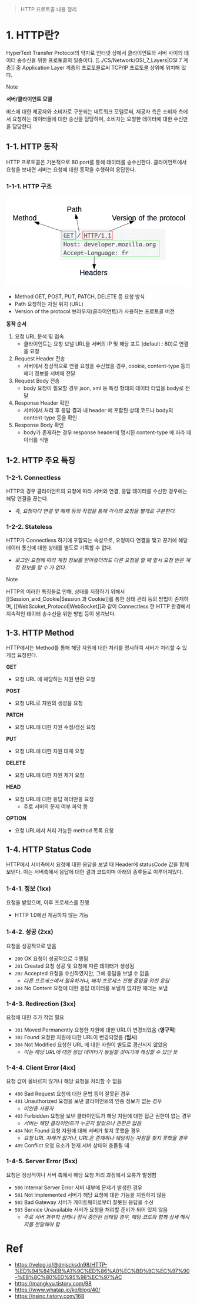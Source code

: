 > HTTP 프로토콜 내용 정리
# 1. HTTP란?
HyperText Transfer Protocol의 약자로 인터넷 상에서 클라이언트와 서버 사이의 데이터 송수신을 위한 프로토콜의 일종이다. [[../CS/Network/OSI_7_Layers|OSI 7 계층]] 중 Application Layer 계층의 프로토콜로써 TCP/IP 프로토콜 상위에 위치해 있다.

>[!NOTE]
>**서버/클라이언트 모델**
>
>비스에 대한 제공자와 소비자로 구분되는 네트워크 모델로써, 제공자 측은 소비자 측에서 요청하는 데이터들에 대한 송신을 담당하며, 소비자는 요청한 데이터에 대한 수신만을 담당한다.
## 1-1. HTTP 동작
HTTP 프로토콜은 기본적으로 80 port를 통해 데이터를 송수신한다.
클라이언트에서 요청을 보내면 서버는 요청에 대한 동작을 수행하여 응답한다.
### 1-1-1. HTTP 구조
![](images/Pasted%20image%2020231217133129.png)
- Method
	GET, POST, PUT, PATCH, DELETE 등 요청 방식
- Path
	요청하는 자원 위치 (URL)
- Version of the protocol
	브라우저(클라이언트)가 사용하는 프로토콜 버전

**동작 순서**
1. 요청 URL 분석 및 접속
	- 클라이언트는 요청 보낼 URL을 서버의 IP 및 해당 포트 (default : 80)로 연결을 요청
2. Request Header 전송
	- 서버에서 정상적으로 연결 요청을 수신했을 경우, cookie, content-type 등의 헤더 정보를 서버에 전달
1. Request Body 전송
	- body 요청이 필요할 경우 json, xml 등 특정 형태의 데이터 타입을 body로 전달
2. Response Header 확인
	- 서버에서 처리 후 응답 결과 내 header 에 포함된 상태 코드나 body의 content-type 등을 확인
3. Response Body 확인
	- body가 존재하는 경우 response header에 명시된 content-type 에 따라 데이터를 식별
## 1-2. HTTP 주요 특징
### 1-2-1. Connectless
HTTP의 경우 클라이언트의 요청에 따라 서버와 연결, 응답 데이터를 수신한 경우에는 해당 연결을 끊는다. 
- *즉, 요청마다 연결 및 해제 등의 작업을 통해 각각의 요청을 별개로 구분한다.*
### 1-2-2. Stateless
HTTP가 Connectless 하기에 포함되는 속성으로, 요청마다 연결을 맺고 끊기에 해당 데이터 통신에 대한 상태를 별도로 기록할 수 없다. 
- *로그인 요청에 따라 계정 정보를 받아왔더라도 다른 요청을 할 때 앞서 요청 받은 계정 정보를 알 수 가 없다.*

>[!NOTE]
>HTTP의 이러한 특징들로 인해, 상태를 저장하기 위해서 [[Session_and_Cookie|Session 과 Cookie]]를 통한 상태 관리 등의 방법이 존재하며, [[WebScoket_Protocol|WebSocket]]과 같이 Connectless 한 HTTP 환경에서 지속적인 데이터 송수신을 위한 방법 등이 생겨났다.
## 1-3. HTTP Method
HTTP에서는 Method를 통해 해당 자원에 대한 처리를 명시하여 서버가 처리할 수 있게끔 요청한다.

**GET**
- 요청 URL 에 해당하는 자원 반환 요청

**POST**
- 요청 URL로 자원의 생성을 요청

**PATCH**
- 요청 URL에 대한 자원 수정/갱신 요청

**PUT**
- 요청 URL에 대한 자원 대체 요청

**DELETE**
- 요청 URL에 대한 자원 제거 요청

**HEAD**
- 요청 URL에 대한 응답 헤더만을 요청
	- 주로 서버의 문제 여부 파악 등

**OPTION**
- 요청 URL에서 처리 가능한 method 목록 요청
## 1-4. HTTP Status Code
HTTP에서 서버측에서 요청에 대한 응답을 보낼 때 Header에 statusCode 값을 함께 보낸다.
이는 서버측에서 응답에 대한 결과 코드이며 아래의 종류들로 이루어져있다.
### 1-4-1. 정보 (1xx)
요청을 받았으며, 이후 프로세스를 진행
- HTTP 1.0에선 제공하지 않는 기능
### 1-4-2. 성공 (2xx)
요청을 성공적으로 받음
- `200` OK
	요청이 성공적으로 수행됨
- `201` Created
	요청 성공 및 요청에 따른 데이터가 생성됨
- `202` Accepted
	요청을 수신하였지만, 그에 응답을 보낼 수 없음
	- *다른 프로세스에서 점유하거나, 배치 프로세스 진행 중임을 위한 응답*
- `204` No Content
	요청에 대한 응답 데이터를 보낼게 없지만 헤더는 보냄
### 1-4-3. Redirection (3xx)
요청에 대한 추가 작업 필요
- `301` Moved Permanently
	요청한 자원에 대한 URL이 변경되었음 (**영구적**)
- `302` Found
	요청한 자원에 대한 URL이 변경되었음 (**임시**)
- `304` Not Modified
	요청한 URL 에 대한 자원이 별도로 갱신되지 않았음
	- *이는 해당 URL에 대한 응답 데이터가 동일할 것이기에 캐싱할 수 있단 뜻*
### 1-4-4. Client Error (4xx)
요청 값이 올바르지 않거나 해당 요청을 처리할 수 없음
- `400` Bad Request
	요청에 대한 문법 등이 잘못된 경우
- `401` Unauthorized
	요청을 보낸 클라이언트의 인증 정보가 없는 경우
	- *비인증 사용자* 
- `403` Forbidden
	요청을 보낸 클라이언트가 해당 자원에 대한 접근 권한이 없는 경우
	- *서버는 해당 클라이언트가 누군지 알았으나 권한은 없음*
- `404` Not Found
	요청 자원에 대해 서버가 찾지 못했을 경우
	- *요청 URL 자체가 없거나, URL은 존재하나 해당하는 자원을 찾지 못했을 경우*
- `409` Conflict
	요청 요소가 현재 서버 상태와 충돌될 때
	
### 1-4-5. Server Error (5xx)
요청은 정상적이나 서버 측에서 해당 요청 처리 과정에서 오류가 발생함
- `500` Internal Server Error
	서버 내부에 문제가 발생한 경우
- `501` Not Implemented
	서버가 해당 요청에 대한 기능을 지원하지 않음
- `502` Bad Gateway
	서버가 게이트웨이로부터 잘못된 응답을 수신
- `503` Service Unavailable
	서버가 요청을 처리할 준비가 되어 있지 않음
	- *주로 서버 과부하 상태나 잠시 중단된 상태일 경우, 해당 코드와 함께 상세 메시지를 전달해야 함*
# Ref
- https://velog.io/@dnjscksdn98/HTTP-%ED%94%84%EB%A1%9C%ED%86%A0%EC%BD%9C%EC%97%90-%EB%8C%80%ED%95%98%EC%97%AC
- https://mangkyu.tistory.com/98
- https://www.whatap.io/ko/blog/40/
- https://nsinc.tistory.com/168